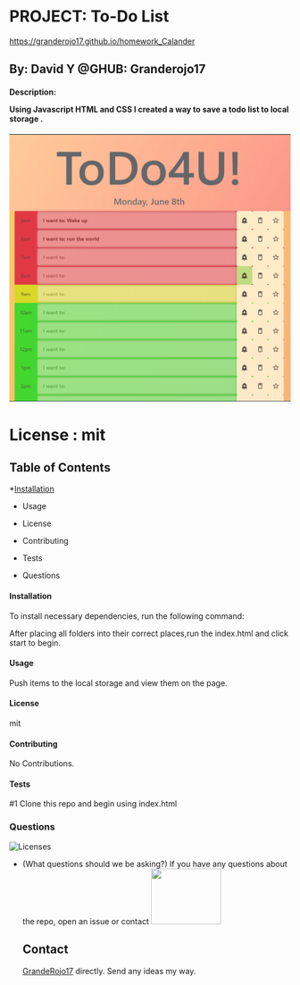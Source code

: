 # **PROJECT**: **To-Do List**

 https://granderojo17.github.io/homework_Calander

## By: David Y @GHUB: Granderojo17

#### Description: <p>Using Javascript HTML and CSS I created a way to save a todo list to local storage .</p>

![here](images/ku_bootCamp_HomeWorkPic_todoLIst_01.PNG)

# License : mit

<h2>Table of Contents</h2>

\*[Installation]('#installation')

- Usage

- License
- Contributing
- Tests
- Questions

<h4>Installation </h4>
To install necessary dependencies, run the following command:

After placing all folders into their correct places,run the index.html and click start to begin.

<h4>Usage</h4>

Push items to the local storage and view them on the page.

<h4>License</h4>

mit

<h4>Contributing</h4>

No Contributions.

<h4>Tests</h4>
#1 Clone this repo and begin using index.html

<h3>Questions</h3>

![Licenses](https://img.shields.io/badge/license-mit-blue.svg)

- (What questions should we be asking?)
  If you have any questions about the repo, open an issue or contact
  <img src = 'https://avatars3.githubusercontent.com/u/38540605?v=4' height = 100px width = 125px>
  ## Contact
  <!-- ![Github Profile Picture](https://avatars3.githubusercontent.com/u/38540605?v=4) -->
  [GrandeRojo17](mailto:david.yennerell@gmail.com "personal Email") directly. Send any ideas my way.

